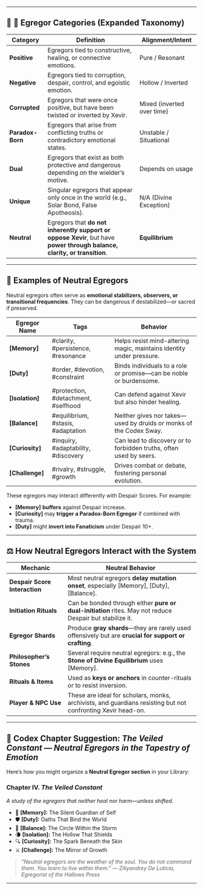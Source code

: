 
---

## 🔖 🔷 Egregor Categories (Expanded Taxonomy)

| Category         | Definition                                                                                                               | Alignment/Intent           |
| ---------------- | ------------------------------------------------------------------------------------------------------------------------ | -------------------------- |
| **Positive**     | Egregors tied to constructive, healing, or connective emotions.                                                          | Pure / Resonant            |
| **Negative**     | Egregors tied to corruption, despair, control, and egoistic emotion.                                                     | Hollow / Inverted          |
| **Corrupted**    | Egregors that were once positive, but have been twisted or inverted by Xevir.                                            | Mixed (inverted over time) |
| **Paradox-Born** | Egregors that arise from conflicting truths or contradictory emotional states.                                           | Unstable / Situational     |
| **Dual**         | Egregors that exist as both protective and dangerous depending on the wielder’s motive.                                  | Depends on usage           |
| **Unique**       | Singular egregors that appear only once in the world (e.g., Solar Bond, False Apotheosis).                               | N/A (Divine Exception)     |
| **Neutral**      | Egregors that **do not inherently support or oppose Xevir**, but have **power through balance, clarity, or transition**. | **Equilibrium**            |

---

## 🔷 Examples of **Neutral Egregors**

Neutral egregors often serve as **emotional stabilizers, observers, or transitional frequencies**. They can be dangerous if destabilized—or sacred if preserved.

| Egregor Name     | Tags                                | Behavior                                                             |
| ---------------- | ----------------------------------- | -------------------------------------------------------------------- |
| **\[Memory]**    | #clarity, #persistence, #resonance  | Helps resist mind-altering magic, maintains identity under pressure. |
| **\[Duty]**      | #order, #devotion, #constraint      | Binds individuals to a role or promise—can be noble or burdensome.   |
| **\[Isolation]** | #protection, #detachment, #selfhood | Can defend against Xevir but also hinder healing.                    |
| **\[Balance]**   | #equilibrium, #stasis, #adaptation  | Neither gives nor takes—used by druids or monks of the Codex Sway.   |
| **\[Curiosity]** | #inquiry, #adaptability, #discovery | Can lead to discovery or to forbidden truths, often used by seers.   |
| **\[Challenge]** | #rivalry, #struggle, #growth        | Drives combat or debate, fostering personal evolution.               |

These egregors may interact differently with Despair Scores. For example:

* **\[Memory]** **buffers** against Despair increase.
* **\[Curiosity]** may **trigger a Paradox-Born Egregor** if combined with trauma.
* **\[Duty]** might **invert into Fanaticism** under Despair 10+.

---

## ⚖️ How Neutral Egregors Interact with the System

| Mechanic                      | Neutral Behavior                                                                                            |
| ----------------------------- | ----------------------------------------------------------------------------------------------------------- |
| **Despair Score Interaction** | Most neutral egregors **delay mutation onset**, especially \[Memory], \[Duty], \[Balance].                  |
| **Initiation Rituals**        | Can be bonded through either **pure or dual-initiation** rites. May not reduce Despair but stabilize it.    |
| **Egregor Shards**            | Produce **gray shards**—they are rarely used offensively but are **crucial for support or crafting**.       |
| **Philosopher’s Stones**      | Several require neutral egregors: e.g., the **Stone of Divine Equilibrium** uses \[Memory].                 |
| **Rituals & Items**           | Used as **keys or anchors** in counter-rituals or to resist inversion.                                      |
| **Player & NPC Use**          | These are ideal for scholars, monks, archivists, and guardians resisting but not confronting Xevir head-on. |

---

## 📘 Codex Chapter Suggestion: *The Veiled Constant — Neutral Egregors in the Tapestry of Emotion*

Here’s how you might organize a **Neutral Egregor section** in your Library:

### Chapter IV. *The Veiled Constant*

*A study of the egregors that neither heal nor harm—unless shifted.*

* 🧠 **\[Memory]:** The Silent Guardian of Self
* 🛡️ **\[Duty]:** Oaths That Bind the World
* 🌿 **\[Balance]:** The Circle Within the Storm
* 🌘 **\[Isolation]:** The Hollow That Shields
* 🔍 **\[Curiosity]:** The Spark Beneath the Skin
* ⚔️ **\[Challenge]:** The Mirror of Growth

> *"Neutral egregors are the weather of the soul. You do not command them. You learn to live within them."*
> — *Ziliyandrey De Luticia, Egregorist of the Hallows Press*

--- 
